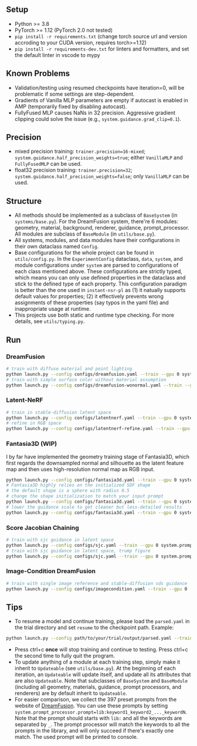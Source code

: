 ## Setup
- Python >= 3.8
- PyTorch >= 1.12 (PyTorch 2.0 not tested)
- `pip install -r requirements.txt` (change torch source url and version accroding to your CUDA version, requires torch>=1.12)
- `pip install -r requirements-dev.txt` for linters and formatters, and set the default linter in vscode to mypy

## Known Problems
- Validation/testing using resumed checkpoints have iteration=0, will be problematic if some settings are step-dependent.
- Gradients of Vanilla MLP parameters are empty if autocast is enabled in AMP (temporarily fixed by disabling autocast).
- FullyFused MLP causes NaNs in 32 precision. Aggressive gradient clipping could solve the issue (e.g., `system.guidance.grad_clip=0.1`).

## Precision
- mixed precision training: `trainer.precision=16-mixed`; `system.guidance.half_precision_weights=true`; either `VanillaMLP` and `FullyFusedMLP` can be used.
- float32 precision training: `trainer.precision=32`; `system.guidance.half_precision_weights=false`; only `VanillaMLP` can be used.

## Structure
- All methods should be implemented as a subclass of `BaseSystem` (in `systems/base.py`). For the DreamFusion system, there're 6 modules: geometry, material, background, renderer, guidance, prompt_processor. All modules are subclass of `BaseModule` (in `utils/base.py`).
- All systems, modules, and data modules have their configurations in their own dataclass named `Config`.
- Base configurations for the whole project can be found in `utils/config.py`. In the `ExperimentConfig` dataclass, `data`, `system`, and module configurations under `system` are parsed to configurations of each class mentioned above. These configurations are strictly typed, which means you can only use defined properties in the dataclass and stick to the defined type of each property. This configuration paradigm is better than the one used in `instant-nsr-pl` as (1) it natually supports default values for properties; (2) it effectively prevents wrong assignments of these properties (say typos in the yaml file) and inappropriate usage at runtime.
- This projects use both static and runtime type checking. For more details, see `utils/typing.py`.

## Run
### DreamFusion
```bash
# train with diffuse material and point lighting
python launch.py --config configs/dreamfusion.yaml --train --gpu 0 system.prompt_processor.prompt="a hamburger"
# train with simple surface color without material assumption
python launch.py --config configs/dreamfusion-wonormal.yaml --train --gpu 0 system.prompt_processor.prompt="a hamburger"
```
### Latent-NeRF
```bash
# train in stable-diffusion latent space
python launch.py --config configs/latentnerf.yaml --train --gpu 0 system.prompt_processor.prompt="a hamburger"
# refine in RGB space
python launch.py --config configs/latentnerf-refine.yaml --train --gpu 0 system.prompt_processor.prompt="a hamburger" system.weights=path/to/latentnerf/weights
```
### Fantasia3D (WIP)
I by far have implemented the geometry training stage of Fantasia3D, which first regards the downsampled normal and silhouette as the latent feature map and then uses high-resolution normal map as RGB input.
```bash
python launch.py --config configs/fantasia3d.yaml --train --gpu 0 system.prompt_processor.prompt="a ripe strawberry"
# Fantasia3D highly relies on the initialized SDF shape
# the default shape is a sphere with radius 0.5
# change the shape initialization to match your input prompt
python launch.py --config configs/fantasia3d.yaml --train --gpu 0 system.prompt_processor.prompt="The leaning tower of Pisa" system.geometry.shape_init=ellipsoid system.geometry.shape_init_params="[0.3,0.3,0.8]"
# lower the guidance scale to get cleaner but less-detailed results
python launch.py --config configs/fantasia3d.yaml --train --gpu 0 system.prompt_processor.prompt="a ripe strawberry" system.guidance.guidance_scale=30.
```

### Score Jacobian Chaining
```bash
# train with sjc guidance in latent space
python launch.py --config configs/sjc.yaml --train --gpu 0 system.prompt_processor.prompt="A high quality photo of a delicious burger" 
# train with sjc guidance in latent space, trump figure
python launch.py --config configs/sjc.yaml --train --gpu 0 system.prompt_processor.prompt="Trump figure" seed=10 system.renderer.num_samples_per_ray=512 trainer.max_steps=30000 system.loss.lambda_emptiness=[15000,10000.0,200000.0,15001]
```

### Image-Condition DreamFusion
```bash
# train with single image reference and stable-diffusion sds guidance
python launch.py --config configs/imagecondition.yaml --train --gpu 0
```

## Tips
- To resume a model and continue training, please load the `parsed.yaml` in the trial directory and set `resume` to the checkpoint path. Example:
```bash
python launch.py --config path/to/your/trial/output/parsed.yaml --train --gpu 0 resume=path/to/your/checkpoint
```
- Press ctrl+c **once** will stop training and continue to testing. Press ctrl+c the second time to fully quit the program.
- To update anything of a module at each training step, simply make it inherit to `Updateable` (see `utils/base.py`). At the beginning of each iteration, an `Updateable` will update itself, and update all its attributes that are also `Updateable`. Note that subclasses of `BaseSystem` and `BaseModule` (including all geometry, materials, guidance, prompt processors, and renderers) are by default inherit to `Updateable`.
- For easier comparison, we collect the 397 preset prompts from the website of [DreamFusion](https://dreamfusion3d.github.io/gallery.html). You can use these prompts by setting `system.prompt_processor.prompt=lib:keyword1_keyword2_..._keywordN`. Note that the prompt should starts with `lib:` and all the keywords are separated by `_`. The prompt processor will match the keywords to all the prompts in the library, and will only succeed if there's exactly one match. The used prompt will be printed to console.